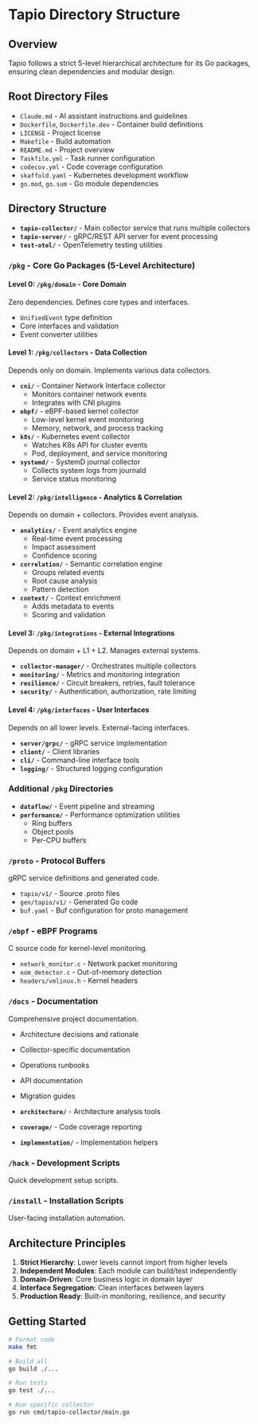 # Tapio Directory Structure

## Overview
Tapio follows a strict 5-level hierarchical architecture for its Go packages, ensuring clean dependencies and modular design.

## Root Directory Files
- `Claude.md` - AI assistant instructions and guidelines
- `Dockerfile`, `Dockerfile.dev` - Container build definitions
- `LICENSE` - Project license
- `Makefile` - Build automation
- `README.md` - Project overview
- `Taskfile.yml` - Task runner configuration
- `codecov.yml` - Code coverage configuration
- `skaffold.yaml` - Kubernetes development workflow
- `go.mod`, `go.sum` - Go module dependencies

## Directory Structure



- **`tapio-collector/`** - Main collector service that runs multiple collectors
- **`tapio-server/`** - gRPC/REST API server for event processing
- **`test-otel/`** - OpenTelemetry testing utilities

### `/pkg` - Core Go Packages (5-Level Architecture)

#### Level 0: `/pkg/domain` - Core Domain
Zero dependencies. Defines core types and interfaces.
- `UnifiedEvent` type definition
- Core interfaces and validation
- Event converter utilities

#### Level 1: `/pkg/collectors` - Data Collection
Depends only on domain. Implements various data collectors.

- **`cni/`** - Container Network Interface collector
  - Monitors container network events
  - Integrates with CNI plugins
- **`ebpf/`** - eBPF-based kernel collector
  - Low-level kernel event monitoring
  - Memory, network, and process tracking
- **`k8s/`** - Kubernetes event collector
  - Watches K8s API for cluster events
  - Pod, deployment, and service monitoring
- **`systemd/`** - SystemD journal collector
  - Collects system logs from journald
  - Service status monitoring

#### Level 2: `/pkg/intelligence` - Analytics & Correlation
Depends on domain + collectors. Provides event analysis.

- **`analytics/`** - Event analytics engine
  - Real-time event processing
  - Impact assessment
  - Confidence scoring
- **`correlation/`** - Semantic correlation engine
  - Groups related events
  - Root cause analysis
  - Pattern detection
- **`context/`** - Context enrichment
  - Adds metadata to events
  - Scoring and validation

#### Level 3: `/pkg/integrations` - External Integrations
Depends on domain + L1 + L2. Manages external systems.

- **`collector-manager/`** - Orchestrates multiple collectors
- **`monitoring/`** - Metrics and monitoring integration
- **`resilience/`** - Circuit breakers, retries, fault tolerance
- **`security/`** - Authentication, authorization, rate limiting

#### Level 4: `/pkg/interfaces` - User Interfaces
Depends on all lower levels. External-facing interfaces.

- **`server/grpc/`** - gRPC service implementation
- **`client/`** - Client libraries
- **`cli/`** - Command-line interface tools
- **`logging/`** - Structured logging configuration

### Additional `/pkg` Directories

- **`dataflow/`** - Event pipeline and streaming
- **`performance/`** - Performance optimization utilities
  - Ring buffers
  - Object pools
  - Per-CPU buffers

### `/proto` - Protocol Buffers
gRPC service definitions and generated code.

- `tapio/v1/` - Source .proto files
- `gen/tapio/v1/` - Generated Go code
- `buf.yaml` - Buf configuration for proto management

### `/ebpf` - eBPF Programs
C source code for kernel-level monitoring.

- `network_monitor.c` - Network packet monitoring
- `oom_detector.c` - Out-of-memory detection
- `headers/vmlinux.h` - Kernel headers

### `/docs` - Documentation
Comprehensive project documentation.

- Architecture decisions and rationale
- Collector-specific documentation
- Operations runbooks
- API documentation
- Migration guides


- **`architecture/`** - Architecture analysis tools
- **`coverage/`** - Code coverage reporting
- **`implementation/`** - Implementation helpers

### `/hack` - Development Scripts
Quick development setup scripts.

### `/install` - Installation Scripts
User-facing installation automation.

## Architecture Principles

1. **Strict Hierarchy**: Lower levels cannot import from higher levels
2. **Independent Modules**: Each module can build/test independently
3. **Domain-Driven**: Core business logic in domain layer
4. **Interface Segregation**: Clean interfaces between layers
5. **Production Ready**: Built-in monitoring, resilience, and security

## Getting Started

```bash
# Format code
make fmt

# Build all
go build ./...

# Run tests
go test ./...

# Run specific collector
go run cmd/tapio-collector/main.go
```
